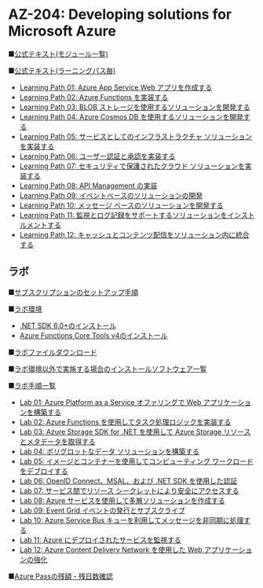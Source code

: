 # AZ-204: Developing solutions for Microsoft Azure

■[公式テキスト(モジュール一覧)](https://learn.microsoft.com/ja-jp/training/courses/az-204t00?wt.mc_id=esi_m2l_content_wwl)

■[公式テキスト(ラーニングパス毎)](https://learn.microsoft.com/ja-jp/certifications/exams/az-204)

* [Learning Path 01: Azure App Service Web アプリを作成する](https://learn.microsoft.com/ja-jp/training/paths/create-azure-app-service-web-apps/)
* [Learning Path 02: Azure Functions を実装する](https://learn.microsoft.com/ja-jp/training/paths/implement-azure-functions/)
* [Learning Path 03: BLOB ストレージを使用するソリューションを開発する](https://learn.microsoft.com/ja-jp/training/paths/develop-solutions-that-use-blob-storage/)
* [Learning Path 04: Azure Cosmos DB を使用するソリューションを開発する](https://learn.microsoft.com/ja-jp/training/paths/az-204-develop-solutions-that-use-azure-cosmos-db/)
* [Learning Path 05: サービスとしてのインフラストラクチャ ソリューションを実装する](https://learn.microsoft.com/ja-jp/training/paths/az-204-implement-iaas-solutions/)
* [Learning Path 06: ユーザー認証と承認を実装する](https://learn.microsoft.com/ja-jp/training/paths/az-204-implement-authentication-authorization/)
* [Learning Path 07: セキュリティで保護されたクラウド ソリューションを実装する](https://learn.microsoft.com/ja-jp/training/paths/az-204-implement-secure-cloud-solutions/)
* [Learning Path 08: API Management の実装](https://learn.microsoft.com/ja-jp/training/paths/az-204-implement-api-management/)
* [Learning Path 09: イベントベースのソリューションの開発](https://learn.microsoft.com/ja-jp/training/paths/az-204-develop-event-based-solutions/)
* [Learning Path 10: メッセージ ベースのソリューションを開発する](https://learn.microsoft.com/ja-jp/training/paths/az-204-develop-message-based-solutions/)
* [Learning Path 11: 監視とログ記録をサポートするソリューションをインストルメントする](https://learn.microsoft.com/ja-jp/training/paths/az-204-instrument-solutions-support-monitoring-logging/)
* [Learning Path 12: キャッシュとコンテンツ配信をソリューション内に統合する](https://learn.microsoft.com/ja-jp/training/paths/az-204-integrate-caching-content-delivery-within-solutions/)

## ラボ

■[サブスクリプションのセットアップ手順](https://publicfilestor.blob.core.windows.net/az204/Opening.pdf)

■[ラボ環境](https://aka.ms/lab-env)
  * [.NET SDK 6.0+のインストール](https://dotnet.microsoft.com/ja-jp/download)
  * [Azure Functions Core Tools v4のインストール](https://learn.microsoft.com/ja-jp/azure/azure-functions/functions-run-local?tabs=v4%2Cwindows%2Ccsharp%2Cportal%2Cbash#install-the-azure-functions-core-tools)

■[ラボファイルダウンロード](https://github.com/MicrosoftLearning/AZ-204-DevelopingSolutionsforMicrosoftAzure/archive/refs/heads/master.zip)

■[ラボ環境以外で実施する場合のインストールソフトウェア一覧](https://github.com/sakkuru/AZ-204-DevelopingSolutionsforMicrosoftAzure.ja-jp/blob/main/lab.md)

■[ラボ手順一覧](https://sakkuru.github.io/AZ-204-DevelopingSolutionsforMicrosoftAzure.ja-jp/)

* [Lab 01: Azure Platform as a Service オファリングで Web アプリケーションを構築する](https://sakkuru.github.io/AZ-204-DevelopingSolutionsforMicrosoftAzure.ja-jp/Instructions/Labs/AZ-204_lab_01.html)
* [Lab 02: Azure Functions を使用してタスク処理ロジックを実装する](https://sakkuru.github.io/AZ-204-DevelopingSolutionsforMicrosoftAzure.ja-jp/Instructions/Labs/AZ-204_lab_02.html)
* [Lab 03: Azure Storage SDK for .NET を使用して Azure Storage リソースとメタデータを取得する](https://sakkuru.github.io/AZ-204-DevelopingSolutionsforMicrosoftAzure.ja-jp/Instructions/Labs/AZ-204_lab_03.html)
* [Lab 04: ポリグロットなデータ ソリューションを構築する](https://sakkuru.github.io/AZ-204-DevelopingSolutionsforMicrosoftAzure.ja-jp/Instructions/Labs/AZ-204_lab_04.html)
* [Lab 05: イメージとコンテナーを使用してコンピューティング ワークロードをデプロイする](https://sakkuru.github.io/AZ-204-DevelopingSolutionsforMicrosoftAzure.ja-jp/Instructions/Labs/AZ-204_lab_05.html)
* [Lab 06: OpenID Connect、MSAL、および .NET SDK を使用した認証](https://sakkuru.github.io/AZ-204-DevelopingSolutionsforMicrosoftAzure.ja-jp/Instructions/Labs/AZ-204_lab_06.html)
* [Lab 07: サービス間でリソース シークレットにより安全にアクセスする](https://sakkuru.github.io/AZ-204-DevelopingSolutionsforMicrosoftAzure.ja-jp/Instructions/Labs/AZ-204_lab_07.html)
* [Lab 08: Azure サービスを使用して多層ソリューションを作成する](https://sakkuru.github.io/AZ-204-DevelopingSolutionsforMicrosoftAzure.ja-jp/Instructions/Labs/AZ-204_lab_08.html)
* [Lab 09: Event Grid イベントの発行とサブスクライブ](https://sakkuru.github.io/AZ-204-DevelopingSolutionsforMicrosoftAzure.ja-jp/Instructions/Labs/AZ-204_lab_09.html)
* [Lab 10: Azure Service Bus キューを利用してメッセージを非同期に処理する](https://sakkuru.github.io/AZ-204-DevelopingSolutionsforMicrosoftAzure.ja-jp/Instructions/Labs/AZ-204_lab_10.html)
* [Lab 11: Azure にデプロイされたサービスを監視する](https://sakkuru.github.io/AZ-204-DevelopingSolutionsforMicrosoftAzure.ja-jp/Instructions/Labs/AZ-204_lab_11.html)
* [Lab 12: Azure Content Delivery Network を使用した Web アプリケーションの強化](https://sakkuru.github.io/AZ-204-DevelopingSolutionsforMicrosoftAzure.ja-jp/Instructions/Labs/AZ-204_lab_12.html)

■[Azure Passの残額・残日数確認](https://www.microsoftazuresponsorships.com/)

